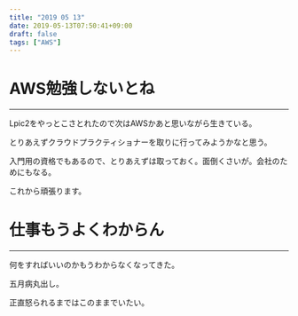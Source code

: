 ```yaml
---
title: "2019 05 13"
date: 2019-05-13T07:50:41+09:00
draft: false
tags: ["AWS"]
---
```

# AWS勉強しないとね
---
Lpic2をやっとこさとれたので次はAWSかあと思いながら生きている。

とりあえずクラウドプラクティショナーを取りに行ってみようかなと思う。

入門用の資格でもあるので、とりあえずは取っておく。面倒くさいが。会社のためにもなる。

これから頑張ります。

# 仕事もうよくわからん
---
何をすればいいのかもうわからなくなってきた。

五月病丸出し。

正直怒られるまではこのままでいたい。